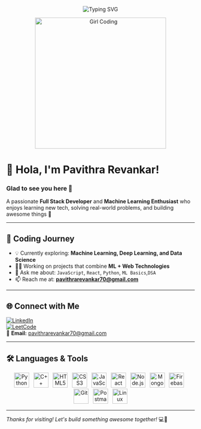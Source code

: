 <!-- Animated Header -->
<p align="center" style="padding: 0 20px;">
  <img src="https://readme-typing-svg.herokuapp.com?font=Fira+Code&weight=500&size=28&pause=1000&center=true&width=700&lines=Hello+%F0%9F%91%8B%2C+I'm+Pavithra+Revankar!;Full+Stack+Developer+%7C+ML+Enthusiast;Always+Learning+%F0%9F%93%9A;Building+cool+projects+everyday+%F0%9F%92%BB" alt="Typing SVG" />
</p>

<!-- Girl Using Laptop Image -->
<p align="center">
  <img src="https://static.vecteezy.com/system/resources/previews/011/344/365/non_2x/young-girl-using-laptop-while-sitting-on-the-chair-3d-character-illustration-png.png" width="350" alt="Girl Coding">
</p>
 
# 👋 Hola, I'm Pavithra Revankar!  
### Glad to see you here 👀  
A passionate **Full Stack Developer** and **Machine Learning Enthusiast** who enjoys learning new tech, solving real-world problems, and building awesome things 🚀

---

## 🧠 Coding Journey

- 💡 Currently exploring: **Machine Learning, Deep Learning, and Data Science**
- 👩‍💻 Working on projects that combine **ML + Web Technologies**
- 💬 Ask me about: `JavaScript`, `React`, `Python`, `ML Basics`,`DSA`
- 📫 Reach me at: **pavithrarevankar70@gmail.com**

---

## 🌐 Connect with Me
[![LinkedIn](https://img.icons8.com/color/48/000000/linkedin.png)](https://www.linkedin.com/in/pavithra-revankar-3b569b2b9)  
[![LeetCode](https://img.icons8.com/ios-filled/50/fa314a/leetcode.png)](https://leetcode.com/u/pavithra_revankar/)  
📧 **Email:** pavithrarevankar70@gmail.com

---

## 🛠️ Languages & Tools

<p align="center">
  <img src="https://cdn.jsdelivr.net/gh/devicons/devicon/icons/python/python-original.svg" alt="Python" width="40" height="40" />&nbsp;&nbsp;
  <img src="https://cdn.jsdelivr.net/gh/devicons/devicon/icons/cplusplus/cplusplus-original.svg" alt="C++" width="40" height="40" />&nbsp;&nbsp;
  <img src="https://cdn.jsdelivr.net/gh/devicons/devicon/icons/html5/html5-original.svg" alt="HTML5" width="40" height="40" />&nbsp;&nbsp;
  <img src="https://cdn.jsdelivr.net/gh/devicons/devicon/icons/css3/css3-original.svg" alt="CSS3" width="40" height="40" />&nbsp;&nbsp;
  <img src="https://cdn.jsdelivr.net/gh/devicons/devicon/icons/javascript/javascript-original.svg" alt="JavaScript" width="40" height="40" />&nbsp;&nbsp;
  <img src="https://cdn.jsdelivr.net/gh/devicons/devicon/icons/react/react-original.svg" alt="React" width="40" height="40" />&nbsp;&nbsp;
  <img src="https://cdn.jsdelivr.net/gh/devicons/devicon/icons/nodejs/nodejs-original.svg" alt="Node.js" width="40" height="40" />&nbsp;&nbsp;
  <img src="https://cdn.jsdelivr.net/gh/devicons/devicon/icons/mongodb/mongodb-original.svg" alt="MongoDB" width="40" height="40" />&nbsp;&nbsp;
  <img src="https://cdn.jsdelivr.net/gh/devicons/devicon/icons/firebase/firebase-plain.svg" alt="Firebase" width="40" height="40" />&nbsp;&nbsp;
  <img src="https://cdn.jsdelivr.net/gh/devicons/devicon/icons/git/git-original.svg" alt="Git" width="40" height="40" />&nbsp;&nbsp;
  <img src="https://cdn.jsdelivr.net/gh/devicons/devicon/icons/postman/postman-original.svg" alt="Postman" width="40" height="40" />&nbsp;&nbsp;
  <img src="https://cdn.jsdelivr.net/gh/devicons/devicon/icons/linux/linux-original.svg" alt="Linux" width="40" height="40" />
</p>

---

_Thanks for visiting! Let's build something awesome together!_ 💻🚀
